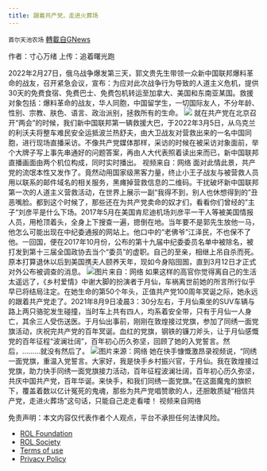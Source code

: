 ```yaml
---
title: 跟着共产党，走进火葬场
---
```

`首尔天池农场` [轉載自GNews](https://gnews.org/zh-hans/2157333/)

作者：寸心万绪
上传：追着曙光跑

2022年2月27日，俄乌战争爆发第三天，郭文贵先生带领一众新中国联邦爆料革命的战友，召开紧急会议，宣布：为应对此次战争行为导致的人道主义危机，提供30天的免费食宿、免费巴士、免费包机转运至加拿大、美国和东南亚某国。救援对象包括：爆料革命的战友，华人同胞，中国留学生，一切国际友人，不分年龄、性别、宗教、肤色、语言、政治派别，拯救所有的生命。
![](https://assets.gnews.org/wp-content/uploads/2022/03/image-1413.png)
就在共产党在北京召开“两会”的时候，我们新中国联邦第一辆救援大巴，于2022年3月5日，从乌克兰的利沃夫将整车难民安全运抵波兰热舒夫，由大卫战友对营救出来的一名中国同胞，进行现场直播采访。不像共产党媒体那样，采访的时候在被采访对象面前，举个大牌子写上事先串通好的问题答案，再由人大代表照着读出来而已，新中国联邦直播画面由两个机位构成，同时实时播出。
视频来自：网络
面对此情此景，共产党的流氓本性又发作了。竟然动用国家级黑客力量，终止小王子战友与被营救人员用以联系的邮件域名的相关服务，黑瘫掉营救信息的二维码。干扰破坏新中国联邦第一次的人道主义营救活动，在世界上展示一副“我得不到，别人也休想得到的”丑恶嘴脸。都到这个时候了，那些还在为共产党卖命的奴才们，看看你们曾经的”主子“刘彦平是什么下场。2017年5月在美国肯尼迪机场刘彦平一干人等被美国情报人员，用枪顶着头，全身上下搜查一遍，摁倒在地。当年要不是郭先生放他一马，他怎么可能出现在中纪委通报的网站上。他口中的“老佛爷”江泽民，不也保不了他。一回国，便在2017年10月份，公布的第十九届中纪委委员名单中被除名，被打发到第十三届全国政协去当个“委员”的虚职。自己的至亲，相继上吊自杀而死。原本打算退休以后到美国携夫人颐养天年，现如今身陷囹圄，直到3月12日才正式对外公布被调查的消息。
![](https://assets.gnews.org/wp-content/uploads/2022/03/image-1414.png)图片来自：网络
如果这样的高官你觉得离自己的生活太遥远了，《乡村爱情》中谢大脚的扮演者于月仙，车祸离世前她的所言所行似乎早已将结局注定。在她生命的第50个年头，正值共产党100周年冥诞之际，她永远的跟着共产党走了。2021年8月9日凌晨3：30分左右，于月仙乘坐的SUV车辆与路上两只骆驼发生碰撞，当时车上共有四人，均系着安全带，只有于月仙一人身亡，其余三人受伤送医。于月仙出事前，刚刚在敦煌接过党旗，参加了同绣一面党旗活动，庆祝完共产党的百年冥诞。血红的党旗，钢铁的镰刀斧头，让于月仙感慨党的百年征程“波澜壮阔”，百年初心历久弥坚，回顾了她的入党誓言。然后，………就没有然后了。
![](https://assets.gnews.org/wp-content/uploads/2022/03/image-1415.png)图片来源：网络
她在快手慷慨激昂录视频说，“同绣一面党旗，重温入党誓言。大家好，我是快手乡村振兴官，于月仙。我在敦煌接过党旗，助力快手同绣一面党旗接力活动，百年征程波澜壮阔，百年初心历久弥坚，共庆中国共产党，百年华诞。来快手，和我们同绣一面党旗。”在这面魔鬼的旗帜下，覆盖着数以亿计冤死的鬼魂，那些为共产党唱赞歌的人，还胆敢质疑“相信共产党，走进火葬场”这句话，只能自己走走看喽！
视频来自网络


 

免责声明：本文内容仅代表作者个人观点，平台不承担任何法律风险。

- [ROL Foundation](https://rolfoundation.org/)
- [ROL Society](https://rolsociety.org/)
- [Terms of use](https://gnews.org/terms-of-use-3/)
- [Privacy Policy](https://gnews.org/privacy-policy/)

